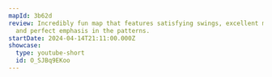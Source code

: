 ```yaml
---
mapId: 3b62d
review: Incredibly fun map that features satisfying swings, excellent movement,
  and perfect emphasis in the patterns.
startDate: 2024-04-14T21:11:00.000Z
showcase:
  type: youtube-short
  id: O_SJBq9EKoo
---
```


